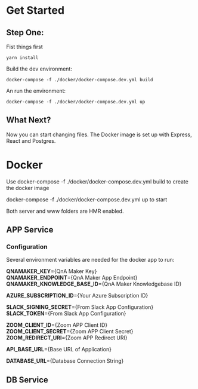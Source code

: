 # Get Started 

## Step One: 


Fist things first
```
yarn install
```
Build the dev environment:
```
docker-compose -f ./docker/docker-compose.dev.yml build
```
An run the environment:
```
docker-compose -f ./docker/docker-compose.dev.yml up
```

## What Next?
Now you can start changing files. The Docker image is set up with Express, React and Postgres.

# Docker
Use docker-compose -f ./docker/docker-compose.dev.yml build to create the docker image

docker-compose -f ./docker/docker-compose.dev.yml up to start

Both server and www folders are HMR enabled.

## APP Service
### Configuration
Several environment variables are needed for the docker app to run:

**QNAMAKER_KEY**={QnA Maker Key}  
**QNAMAKER_ENDPOINT**={QnA Maker App Endpoint}  
**QNAMAKER_KNOWLEDGE_BASE_ID**={QnA Maker Knowledgebase ID}  

**AZURE_SUBSCRIPTION_ID**={Your Azure Subscription ID}  

**SLACK_SIGNING_SECRET**={From Slack App Configuration}  
**SLACK_TOKEN**={From Slack App Configuration}  

**ZOOM_CLIENT_ID**={Zoom APP Client ID}  
**ZOOM_CLIENT_SECRET**={Zoom APP Client Secret}  
**ZOOM_REDIRECT_URI**={Zoom APP Redirect URI}  

**API_BASE_URL**={Base URL of Application}  

**DATABASE_URL**={Database Connection String}  

## DB Service